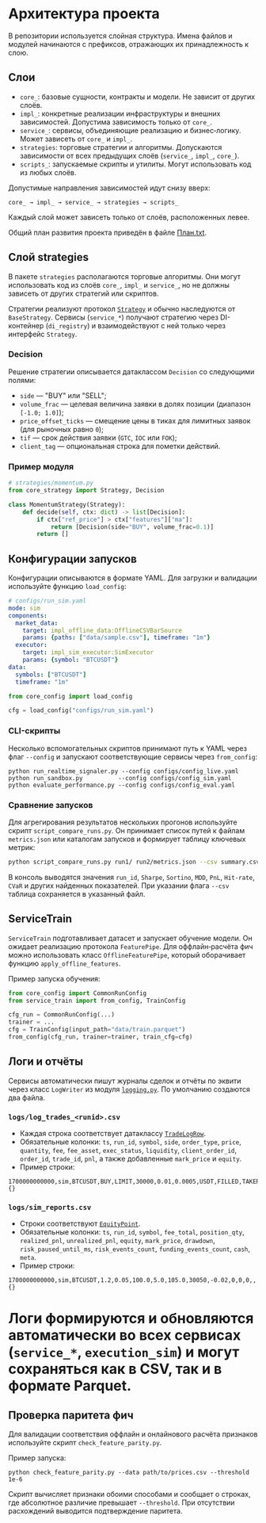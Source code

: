 # Архитектура проекта

В репозитории используется слойная структура. Имена файлов и модулей начинаются с префиксов, отражающих их принадлежность к слою.

## Слои

- `core_`: базовые сущности, контракты и модели. Не зависит от других слоёв.
- `impl_`: конкретные реализации инфраструктуры и внешних зависимостей. Допустима зависимость только от `core_`.
- `service_`: сервисы, объединяющие реализацию и бизнес‑логику. Может зависеть от `core_` и `impl_`.
- `strategies`: торговые стратегии и алгоритмы. Допускаются зависимости от всех предыдущих слоёв (`service_`, `impl_`, `core_`).
- `scripts_`: запускаемые скрипты и утилиты. Могут использовать код из любых слоёв.

Допустимые направления зависимостей идут снизу вверх:

```
core_ → impl_ → service_ → strategies → scripts_
```

Каждый слой может зависеть только от слоёв, расположенных левее.

Общий план развития проекта приведён в файле [План.txt](План.txt).

## Слой strategies

В пакете `strategies` располагаются торговые алгоритмы. Они могут
использовать код из слоёв `core_`, `impl_` и `service_`, но не должны
зависеть от других стратегий или скриптов.

Стратегии реализуют протокол [`Strategy`](core_strategy.py) и обычно
наследуются от `BaseStrategy`. Сервисы (`service_*`) получают стратегию
через DI-контейнер (`di_registry`) и взаимодействуют с ней только через
интерфейс `Strategy`.

### Decision

Решение стратегии описывается датаклассом `Decision` со следующими
полями:

- `side` — "BUY" или "SELL";
- `volume_frac` — целевая величина заявки в долях позиции (диапазон
  `[-1.0; 1.0]`);
- `price_offset_ticks` — смещение цены в тиках для лимитных заявок
  (для рыночных равно `0`);
- `tif` — срок действия заявки (`GTC`, `IOC` или `FOK`);
- `client_tag` — опциональная строка для пометки действий.

### Пример модуля

```python
# strategies/momentum.py
from core_strategy import Strategy, Decision

class MomentumStrategy(Strategy):
    def decide(self, ctx: dict) -> list[Decision]:
        if ctx["ref_price"] > ctx["features"]["ma"]:
            return [Decision(side="BUY", volume_frac=0.1)]
        return []
```

## Конфигурации запусков

Конфигурации описываются в формате YAML. Для загрузки и валидации
используйте функцию `load_config`:

```yaml
# configs/run_sim.yaml
mode: sim
components:
  market_data:
    target: impl_offline_data:OfflineCSVBarSource
    params: {paths: ["data/sample.csv"], timeframe: "1m"}
  executor:
    target: impl_sim_executor:SimExecutor
    params: {symbol: "BTCUSDT"}
data:
  symbols: ["BTCUSDT"]
  timeframe: "1m"
```

```python
from core_config import load_config

cfg = load_config("configs/run_sim.yaml")
```

### CLI-скрипты

Несколько вспомогательных скриптов принимают путь к YAML через
флаг `--config` и запускают соответствующие сервисы через `from_config`:

```
python run_realtime_signaler.py --config configs/config_live.yaml
python run_sandbox.py          --config configs/config_sim.yaml
python evaluate_performance.py --config configs/config_eval.yaml
```

### Сравнение запусков

Для агрегирования результатов нескольких прогонов используйте скрипт
`script_compare_runs.py`. Он принимает список путей к файлам
`metrics.json` или каталогам запусков и формирует таблицу ключевых
метрик:

```bash
python script_compare_runs.py run1/ run2/metrics.json --csv summary.csv
```

В консоль выводятся значения `run_id`, `Sharpe`, `Sortino`, `MDD`, `PnL`,
`Hit-rate`, `CVaR` и других найденных показателей. При указании флага
`--csv` таблица сохраняется в указанный файл.

## ServiceTrain

`ServiceTrain` подготавливает датасет и запускает обучение модели.  Он
ожидает реализацию протокола `FeaturePipe`.  Для оффлайн‑расчёта фич
можно использовать класс `OfflineFeaturePipe`, который оборачивает
функцию `apply_offline_features`.

Пример запуска обучения:

```python
from core_config import CommonRunConfig
from service_train import from_config, TrainConfig

cfg_run = CommonRunConfig(...)
trainer = ...
cfg = TrainConfig(input_path="data/train.parquet")
from_config(cfg_run, trainer=trainer, train_cfg=cfg)
```
## Логи и отчёты

Сервисы автоматически пишут журналы сделок и отчёты по эквити через
класс `LogWriter` из модуля [`logging.py`](logging.py). По умолчанию
создаются два файла.

### `logs/log_trades_<runid>.csv`

- Каждая строка соответствует датаклассу
  [`TradeLogRow`](core_models.py).
- Обязательные колонки: `ts`, `run_id`, `symbol`, `side`, `order_type`,
  `price`, `quantity`, `fee`, `fee_asset`, `exec_status`, `liquidity`,
  `client_order_id`, `order_id`, `trade_id`, `pnl`, а также добавленные
  `mark_price` и `equity`.
- Пример строки:

```csv
1700000000000,sim,BTCUSDT,BUY,LIMIT,30000,0.01,0.0005,USDT,FILLED,TAKER,c1,o1,t1,15.0,30010,1005.0,{}
```

### `logs/sim_reports.csv`

- Строки соответствуют [`EquityPoint`](core_models.py).
- Обязательные колонки: `ts`, `run_id`, `symbol`, `fee_total`,
  `position_qty`, `realized_pnl`, `unrealized_pnl`, `equity`,
  `mark_price`, `drawdown`, `risk_paused_until_ms`, `risk_events_count`,
  `funding_events_count`, `cash`, `meta`.
- Пример строки:

```csv
1700000000000,sim,BTCUSDT,1.2,0.05,100.0,5.0,105.0,30050,-0.02,0,0,0,,{}
```

Логи формируются и обновляются автоматически во всех сервисах
(`service_*`, `execution_sim`) и могут сохраняться как в CSV, так и в
формате Parquet.
=======
## Проверка паритета фич

Для валидации соответствия оффлайн и онлайнового расчёта признаков используйте скрипт `check_feature_parity.py`.

Пример запуска:

```
python check_feature_parity.py --data path/to/prices.csv --threshold 1e-6
```

Скрипт вычисляет признаки обоими способами и сообщает о строках, где абсолютное различие превышает `--threshold`. При отсутствии расхождений выводится подтверждение паритета.

